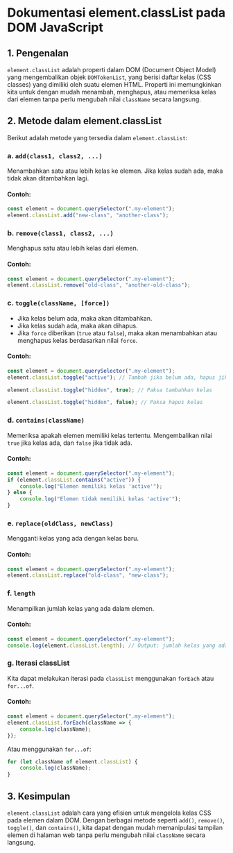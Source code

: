 # Dokumentasi element.classList pada DOM JavaScript

## 1. Pengenalan
`element.classList` adalah properti dalam DOM (Document Object Model) yang mengembalikan objek `DOMTokenList`, yang berisi daftar kelas (CSS classes) yang dimiliki oleh suatu elemen HTML. Properti ini memungkinkan kita untuk dengan mudah menambah, menghapus, atau memeriksa kelas dari elemen tanpa perlu mengubah nilai `className` secara langsung.

## 2. Metode dalam element.classList
Berikut adalah metode yang tersedia dalam `element.classList`:

### a. `add(class1, class2, ...)`
Menambahkan satu atau lebih kelas ke elemen. Jika kelas sudah ada, maka tidak akan ditambahkan lagi.

#### Contoh:
```javascript
const element = document.querySelector(".my-element");
element.classList.add("new-class", "another-class");
```

### b. `remove(class1, class2, ...)`
Menghapus satu atau lebih kelas dari elemen.

#### Contoh:
```javascript
const element = document.querySelector(".my-element");
element.classList.remove("old-class", "another-old-class");
```

### c. `toggle(className, [force])`
- Jika kelas belum ada, maka akan ditambahkan.
- Jika kelas sudah ada, maka akan dihapus.
- Jika `force` diberikan (`true` atau `false`), maka akan menambahkan atau menghapus kelas berdasarkan nilai `force`.

#### Contoh:
```javascript
const element = document.querySelector(".my-element");
element.classList.toggle("active"); // Tambah jika belum ada, hapus jika sudah ada

element.classList.toggle("hidden", true); // Paksa tambahkan kelas

element.classList.toggle("hidden", false); // Paksa hapus kelas
```

### d. `contains(className)`
Memeriksa apakah elemen memiliki kelas tertentu. Mengembalikan nilai `true` jika kelas ada, dan `false` jika tidak ada.

#### Contoh:
```javascript
const element = document.querySelector(".my-element");
if (element.classList.contains("active")) {
    console.log("Elemen memiliki kelas 'active'");
} else {
    console.log("Elemen tidak memiliki kelas 'active'");
}
```

### e. `replace(oldClass, newClass)`
Mengganti kelas yang ada dengan kelas baru.

#### Contoh:
```javascript
const element = document.querySelector(".my-element");
element.classList.replace("old-class", "new-class");
```

### f. `length`
Menampilkan jumlah kelas yang ada dalam elemen.

#### Contoh:
```javascript
const element = document.querySelector(".my-element");
console.log(element.classList.length); // Output: jumlah kelas yang ada
```

### g. Iterasi classList
Kita dapat melakukan iterasi pada `classList` menggunakan `forEach` atau `for...of`.

#### Contoh:
```javascript
const element = document.querySelector(".my-element");
element.classList.forEach(className => {
    console.log(className);
});
```

Atau menggunakan `for...of`:
```javascript
for (let className of element.classList) {
    console.log(className);
}
```

## 3. Kesimpulan
`element.classList` adalah cara yang efisien untuk mengelola kelas CSS pada elemen dalam DOM. Dengan berbagai metode seperti `add()`, `remove()`, `toggle()`, dan `contains()`, kita dapat dengan mudah memanipulasi tampilan elemen di halaman web tanpa perlu mengubah nilai `className` secara langsung.

